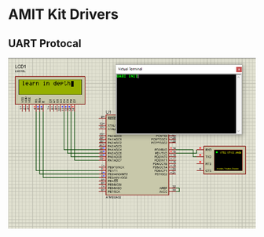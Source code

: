 # AMIT Kit Drivers
## UART Protocal

[![image](https://github.com/AyaaSayed/Master-Embedded-System-Online-Diploma/blob/master/Term%202/Unit%208%20(%20MCU%20Interfacing%20)/UART_ATmega32/ATmega_UART.PNG)](https://drive.google.com/drive/folders/1dd71qA80rT-QkmqehRYLRLo6ulmLuMCO)
